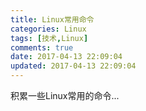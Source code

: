 ```yaml
---
title: Linux常用命令
categories: Linux
tags: [技术,Linux]
comments: true
date: 2017-04-13 22:09:04
updated: 2017-04-13 22:09:04
---
```

积累一些Linux常用的命令...

<!-- more -->
